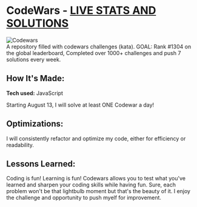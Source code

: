 # CodeWars - [LIVE STATS AND SOLUTIONS](https://www.codewars.com/users/jasminepvo/stats)

![Codewars](https://github.r2v.ch/codewars?user=jasminepvo&stroke=%23BB432C)<br>
A repository filled with codewars challenges (kata).
GOAL: Rank #1304 on the global leaderboard, Completed over 1000+ challenges and push 7 solutions every week.

## How It's Made:

**Tech used:** JavaScript

Starting August 13, I will solve at least ONE Codewar a day!

## Optimizations:

I will consistently refactor and optimize my code, either for efficiency or readability.

## Lessons Learned:

Coding is fun! Learning is fun! Codewars allows you to test what you've learned and sharpen your coding skills while having fun. Sure, each problem won't be that lightbulb moment but that's the beauty of it. I enjoy the challenge and opportunity to push myelf for improvement.
